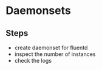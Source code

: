 # Daemonsets

## Steps

- create daemonset for fluentd
- inspect the number of instances
- check the logs
